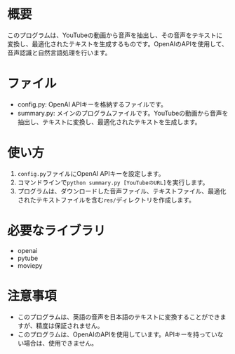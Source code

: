 # 概要

このプログラムは、YouTubeの動画から音声を抽出し、その音声をテキストに変換し、最適化されたテキストを生成するものです。OpenAIのAPIを使用して、音声認識と自然言語処理を行います。

# ファイル

- config.py: OpenAI APIキーを格納するファイルです。
- summary.py: メインのプログラムファイルです。YouTubeの動画から音声を抽出し、テキストに変換し、最適化されたテキストを生成します。

# 使い方

1. `config.py`ファイルにOpenAI APIキーを設定します。
2. コマンドラインで`python summary.py [YouTubeのURL]`を実行します。
3. プログラムは、ダウンロードした音声ファイル、テキストファイル、最適化されたテキストファイルを含む`res/`ディレクトリを作成します。

# 必要なライブラリ

- openai
- pytube
- moviepy

# 注意事項

- このプログラムは、英語の音声を日本語のテキストに変換することができますが、精度は保証されません。
- このプログラムは、OpenAIのAPIを使用しています。APIキーを持っていない場合は、使用できません。

